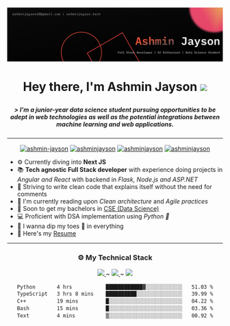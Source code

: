 ![](./assets/Banner%20Image.png)

<h1 align = "center">

Hey there, I'm Ashmin Jayson <img src="https://media.giphy.com/media/hvRJCLFzcasrR4ia7z/giphy.gif" width="25"></h1>

<h5 align = "center">  &gt; 
I'm a junior-year data science student pursuing opportunities to be adept in web technologies as well as the potential integrations between machine learning and web applications.

</h5>

---

<p align="center">
<a href="https://dev.to/ashminjayson" target="blank"><img align="center" src="https://cdn.jsdelivr.net/npm/simple-icons@3.0.1/icons/dev-dot-to.svg" alt="ashmin-jayson" height="30" width="40" /></a>
<a href="https://linkedin.com/in/ashmin-jayson-2b6102216/" target="blank"><img align="center" src="https://img.icons8.com/?size=512&id=xuvGCOXi8Wyg&format=png" alt="ashminjayson" height="40" width="40" /></a>
<a href="https://www.instagram.com/_ashmin.j._/" target="blank"><img align="center" src="https://img.icons8.com/?size=512&id=Xy10Jcu1L2Su&format=png" alt="ashminjayson" height="40" width="40" /></a>
<a href="https://www.codechef.com/users/ashminj" target="blank"><img align="center" src="https://cdn.jsdelivr.net/npm/simple-icons@3.1.0/icons/codechef.svg" alt="ashminjayson" height="30" width="40" /></a>
</p>

-   ⚙️ Currently diving into **Next JS**
-   📚 **Tech agnostic Full Stack developer** with experience doing projects in _Angular and React_ with backend in _Flask, Node.js and ASP.NET_
-   🧹 Striving to write clean code that explains itself without the need for comments
-   📖 I'm currently reading upon _Clean architecture_ and _Agile practices_
-   🏫 Soon to get my bachelors in [CSE (Data Science)](https://www.mace.ac.in/)
-   💻 Proficient with DSA implementation using _Python 🐍_
-   🧩 I wanna dip my toes 🐾 in everything
-   📄 Here's my [Resume](https://drive.google.com/file/d/1qaWf4eXmRl9YJiCwlsRqGALJmXvC8ADg/view?usp=share_link)

---

<h3 align = "center"> ⚙️ My Technical Stack</h3>
  
<p align="center">
    <a href="https://skillicons.dev">
      <img src="https://skillicons.dev/icons?i=react,nextjs,angular,tailwind,scss" /> 
    </a> ~
    <a href="https://skillicons.dev">
      <img src="https://skillicons.dev/icons?i=fastapi,flask,nodejs,express" />
    </a> ~
    <a href="https://skillicons.dev">
      <img src="https://skillicons.dev/icons?i=azure,mongodb,firebase,mysql,supabase" />
    </a>
</p>

<div align="center">
<!--START_SECTION:waka-->

```txt
Python       4 hrs           ████████████▓░░░░░░░░░░░░   51.03 %
TypeScript   3 hrs 8 mins    ██████████░░░░░░░░░░░░░░░   39.99 %
C++          19 mins         █░░░░░░░░░░░░░░░░░░░░░░░░   04.22 %
Bash         15 mins         █░░░░░░░░░░░░░░░░░░░░░░░░   03.36 %
Text         4 mins          ▒░░░░░░░░░░░░░░░░░░░░░░░░   00.92 %
```

<!--END_SECTION:waka-->
</div>

